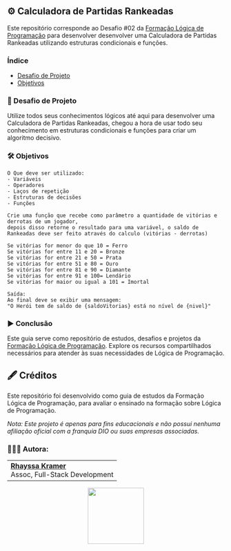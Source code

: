 ## ⚙️ Calculadora de Partidas Rankeadas

Este repositório corresponde ao Desafio #02 da [Formação Lógica de Programação](https://web.dio.me/track/formacao-logica-de-programacao) para desenvolver desenvolver uma Calculadora de Partidas Rankeadas utilizando estruturas condicionais e funções.

### Índice
- [Desafio de Projeto](https://github.com/rhayssakramer/formacao-logica-de-programacao/tree/main/Desafio%2302-Calculadora-de-Partidas#-desafio-de-projeto)
- [Objetivos](https://github.com/rhayssakramer/formacao-logica-de-programacao/tree/main/Desafio%2302-Calculadora-de-Partidas#%EF%B8%8F-objetivos)

### 🎯 Desafio de Projeto
Utilize todos seus conhecimentos lógicos até aqui para desenvolver uma Calculadora de Partidas Rankeadas, chegou a hora de usar todo seu conhecimento em estruturas condicionais e funções para criar um algoritmo decisivo.

### 🛠️ Objetivos
```
O Que deve ser utilizado:
- Variáveis
- Operadores
- Laços de repetição
- Estruturas de decisões
- Funções

Crie uma função que recebe como parâmetro a quantidade de vitórias e derrotas de um jogador,
depois disso retorne o resultado para uma variável, o saldo de Rankeadas deve ser feito através do calculo (vitórias - derrotas)

Se vitórias for menor do que 10 = Ferro
Se vitórias for entre 11 e 20 = Bronze
Se vitórias for entre 21 e 50 = Prata
Se vitórias for entre 51 e 80 = Ouro
Se vitórias for entre 81 e 90 = Diamante
Se vitórias for entre 91 e 100= Lendário
Se vitórias for maior ou igual a 101 = Imortal

Saída:
Ao final deve se exibir uma mensagem:
"O Herói tem de saldo de {saldoVitorias} está no nível de {nivel}"
```

### ▶️ Conclusão
Este guia serve como repositório de estudos, desafios e projetos da [Formação Lógica de Programação](https://web.dio.me/track/formacao-logica-de-programacao). Explore os recursos compartilhados necessários para atender às suas necessidades de Lógica de Programação.

## 🖋️ Créditos
Este repositório foi desenvolvido como guia de estudos da Formação Lógica de Programação, para avaliar o ensinado na formação sobre Lógica de Programação.

*Nota: Este projeto é apenas para fins educacionais e não possui nenhuma afiliação oficial com a franquia DIO ou suas empresas associadas.*

### 👩🏼‍💻 Autora:
<table style="border=0">
  <tr>
    <td align="left">
      <a href="https://github.com/rhayssakramer">
        <span><b>Rhayssa Kramer</b></span>
      </a>
      <br>
      <span>Assoc, Full-Stack Development</span>
    </td>
  </tr>
</table>

<div align="center"><a href="https://github.com/rhayssakramer"><img src="https://github.com/user-attachments/assets/27f933bf-6bb5-418d-aa0f-842b65185a82" width="130"></a></div>